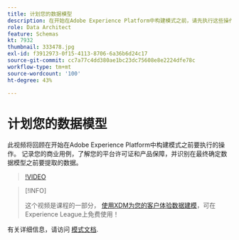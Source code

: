 ```yaml
---
title: 计划您的数据模型
description: 在开始在Adobe Experience Platform中构建模式之前，请先执行这些操作。
role: Data Architect
feature: Schemas
kt: 7932
thumbnail: 333478.jpg
exl-id: f3912973-0f15-4113-8706-6a36b6d24c17
source-git-commit: cc7a77c4dd380ae1bc23dc75608e8e2224dfe78c
workflow-type: tm+mt
source-wordcount: '100'
ht-degree: 43%

---
```


# 计划您的数据模型

此视频将回顾在开始在Adobe Experience Platform中构建模式之前要执行的操作。 记录您的商业用例，了解您的平台许可证和产品保障，并识别在最终确定数据模型之前要提取的数据。

>[!VIDEO](https://video.tv.adobe.com/v/333478?quality=12&learn=on)

>[!INFO]
>
> 这个视频是课程的一部分， [使用XDM为您的客户体验数据建模](https://experienceleague.adobe.com/?recommended=ExperiencePlatform-D-1-2021.1.xdm)，可在Experience League上免费使用！

有关详细信息，请访问 [模式文档](https://experienceleague.adobe.com/docs/experience-platform/xdm/home.html?lang=zh-Hans).
